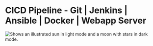 # CICD Pipeline - Git | Jenkins | Ansible | Docker | Webapp Server
<picture>
  
  <img alt="Shows an illustrated sun in light mode and a moon with stars in dark mode." src="https://user-images.githubusercontent.com/39410046/220236962-da551195-3118-4d6b-895a-0c65cd14e70c.png">
</picture>
